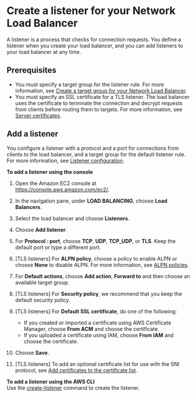 # Create a listener for your Network Load Balancer<a name="create-listener"></a>

A listener is a process that checks for connection requests\. You define a listener when you create your load balancer, and you can add listeners to your load balancer at any time\.

## Prerequisites<a name="listener-prereqs"></a>
+ You must specify a target group for the listener rule\. For more information, see [Create a target group for your Network Load Balancer](create-target-group.md)\.
+ You must specify an SSL certificate for a TLS listener\. The load balancer uses the certificate to terminate the connection and decrypt requests from clients before routing them to targets\. For more information, see [Server certificates](create-tls-listener.md#tls-listener-certificates)\.

## Add a listener<a name="add-listener"></a>

You configure a listener with a protocol and a port for connections from clients to the load balancer, and a target group for the default listener rule\. For more information, see [Listener configuration](load-balancer-listeners.md#listener-configuration)\.

**To add a listener using the console**

1. Open the Amazon EC2 console at [https://console\.aws\.amazon\.com/ec2/](https://console.aws.amazon.com/ec2/)\.

1. In the navigation pane, under **LOAD BALANCING**, choose **Load Balancers**\.

1. Select the load balancer and choose **Listeners**\.

1. Choose **Add listener**\.

1. For **Protocol : port**, choose **TCP**, **UDP**, **TCP\_UDP**, or **TLS**\. Keep the default port or type a different port\.

1. \[TLS listeners\] For **ALPN policy**, choose a policy to enable ALPN or choose **None** to disable ALPN\. For more information, see [ALPN policies](create-tls-listener.md#alpn-policies)\.

1. For **Default actions**, choose **Add action**, **Forward to** and then choose an available target group\.

1. \[TLS listeners\] For **Security policy**, we recommend that you keep the default security policy\.

1. \[TLS listeners\] For **Default SSL certificate**, do one of the following:
   + If you created or imported a certificate using AWS Certificate Manager, choose **From ACM** and choose the certificate\.
   + If you uploaded a certificate using IAM, choose **From IAM** and choose the certificate\.

1. Choose **Save**\.

1. \[TLS listeners\] To add an optional certificate list for use with the SNI protocol, see [Add certificates to the certificate list](listener-update-certificates.md#add-certificates)\.

**To add a listener using the AWS CLI**  
Use the [create\-listener](https://docs.aws.amazon.com/cli/latest/reference/elbv2/create-listener.html) command to create the listener\.